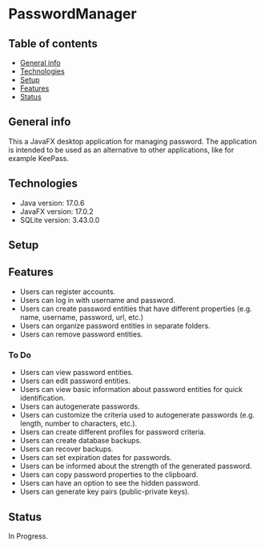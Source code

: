 # PasswordManager

## Table of contents
* [General info](#general-info)
* [Technologies](#technologies)
* [Setup](#setup)
* [Features](#features)
* [Status](#status)

## General info
This a JavaFX desktop application for managing password. The application is intended to be used as an alternative to other applications, like for example KeePass.

## Technologies
* Java version: 17.0.6
* JavaFX version: 17.0.2
* SQLite version: 3.43.0.0

## Setup


## Features
* Users can register accounts.
* Users can log in with username and password.
* Users can create password entities that have different properties (e.g. name, username, password, url, etc.)
* Users can organize password entities in separate folders.
* Users can remove password entities.

### To Do

* Users can view password entities.
* Users can edit password entities.
* Users can view basic information about password entities for quick identification.
* Users can autogenerate passwords.
* Users can customize the criteria used to autogenerate passwords (e.g. length, number to characters, etc.).
* Users can create different profiles for password criteria.
* Users can create database backups.
* Users can recover backups.
* Users can set expiration dates for passwords.
* Users can be informed about the strength of the generated password.
* Users can copy password properties to the clipboard.
* Users can have an option to see the hidden password.
* Users can generate key pairs (public-private keys).

## Status

In Progress.